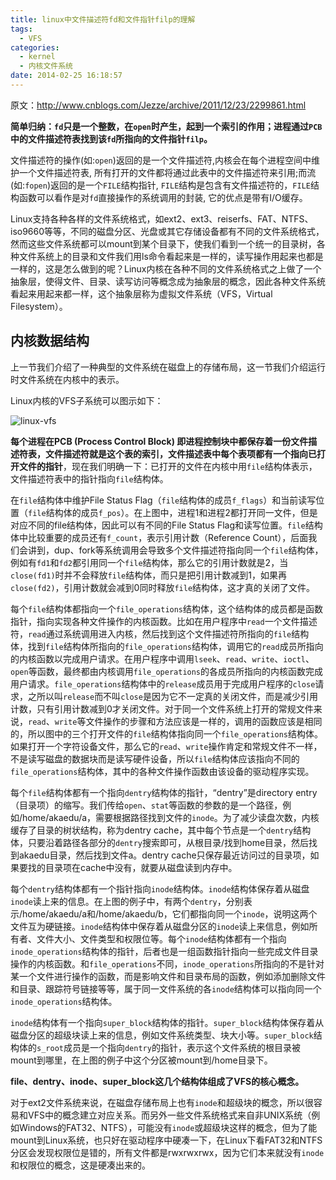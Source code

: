 ```yaml
---
title: linux中文件描述符fd和文件指针filp的理解
tags:
  - VFS
categories:
  - kernel
  - 内核文件系统
date: 2014-02-25 16:18:57
---
```


原文：<http://www.cnblogs.com/Jezze/archive/2011/12/23/2299861.html>

**简单归纳：`fd`只是一个整数，在`open`时产生，起到一个索引的作用；进程通过`PCB`中的文件描述符表找到该`fd`所指向的文件指针`filp`。**

文件描述符的操作(如:`open`)返回的是一个文件描述符,内核会在每个进程空间中维护一个文件描述符表, 所有打开的文件都将通过此表中的文件描述符来引用;而流(如:`fopen`)返回的是一个`FILE`结构指针, `FILE`结构是包含有文件描述符的，`FILE`结构函数可以看作是对`fd`直接操作的系统调用的封装, 它的优点是带有I/O缓存。
<!--more-->

Linux支持各种各样的文件系统格式，如ext2、ext3、reiserfs、FAT、NTFS、iso9660等等，不同的磁盘分区、光盘或其它存储设备都有不同的文件系统格式，然而这些文件系统都可以mount到某个目录下，使我们看到一个统一的目录树，各种文件系统上的目录和文件我们用ls命令看起来是一样的，读写操作用起来也都是一样的，这是怎么做到的呢？Linux内核在各种不同的文件系统格式之上做了一个抽象层，使得文件、目录、读写访问等概念成为抽象层的概念，因此各种文件系统看起来用起来都一样，这个抽象层称为虚拟文件系统（VFS，Virtual Filesystem）。

## 内核数据结构

上一节我们介绍了一种典型的文件系统在磁盘上的存储布局，这一节我们介绍运行时文件系统在内核中的表示。

Linux内核的VFS子系统可以图示如下：

![linux-vfs](/uploads/images/linux-vfs.png)

**每个进程在PCB (Process Control Block) 即进程控制块中都保存着一份文件描述符表，文件描述符就是这个表的索引，文件描述表中每个表项都有一个指向已打开文件的指针**，现在我们明确一下：已打开的文件在内核中用`file`结构体表示，文件描述符表中的指针指向`file`结构体。

在`file`结构体中维护File Status Flag（`file`结构体的成员`f_flags`）和当前读写位置（`file`结构体的成员`f_pos`）。在上图中，进程1和进程2都打开同一文件，但是对应不同的file结构体，因此可以有不同的File Status Flag和读写位置。`file`结构体中比较重要的成员还有`f_count`，表示引用计数（Reference Count），后面我们会讲到，dup、fork等系统调用会导致多个文件描述符指向同一个`file`结构体，例如有`fd1`和`fd2`都引用同一个`file`结构体，那么它的引用计数就是2，当`close(fd1)`时并不会释放`file`结构体，而只是把引用计数减到1，如果再`close(fd2)`，引用计数就会减到0同时释放`file`结构体，这才真的关闭了文件。

每个`file`结构体都指向一个`file_operations`结构体，这个结构体的成员都是函数指针，指向实现各种文件操作的内核函数。比如在用户程序中`read`一个文件描述符，`read`通过系统调用进入内核，然后找到这个文件描述符所指向的`file`结构体，找到`file`结构体所指向的`file_operations`结构体，调用它的`read`成员所指向的内核函数以完成用户请求。在用户程序中调用`lseek`、`read`、`write`、`ioctl`、`open`等函数，最终都由内核调用`file_operations`的各成员所指向的内核函数完成用户请求。`file_operations`结构体中的`release`成员用于完成用户程序的`close`请求，之所以叫`release`而不叫`close`是因为它不一定真的关闭文件，而是减少引用计数，只有引用计数减到0才关闭文件。对于同一个文件系统上打开的常规文件来说，`read`、`write`等文件操作的步骤和方法应该是一样的，调用的函数应该是相同的，所以图中的三个打开文件的`file`结构体指向同一个`file_operations`结构体。如果打开一个字符设备文件，那么它的`read`、`write`操作肯定和常规文件不一样，不是读写磁盘的数据块而是读写硬件设备，所以`file`结构体应该指向不同的`file_operations`结构体，其中的各种文件操作函数由该设备的驱动程序实现。

每个`file`结构体都有一个指向`dentry`结构体的指针，“dentry”是directory entry（目录项）的缩写。我们传给`open`、`stat`等函数的参数的是一个路径，例如/home/akaedu/a，需要根据路径找到文件的`inode`。为了减少读盘次数，内核缓存了目录的树状结构，称为dentry cache，其中每个节点是一个`dentry`结构体，只要沿着路径各部分的`dentry`搜索即可，从根目录/找到home目录，然后找到akaedu目录，然后找到文件a。dentry cache只保存最近访问过的目录项，如果要找的目录项在cache中没有，就要从磁盘读到内存中。

每个`dentry`结构体都有一个指针指向`inode`结构体。`inode`结构体保存着从磁盘`inode`读上来的信息。在上图的例子中，有两个`dentry`，分别表示/home/akaedu/a和/home/akaedu/b，它们都指向同一个`inode`，说明这两个文件互为硬链接。`inode`结构体中保存着从磁盘分区的`inode`读上来信息，例如所有者、文件大小、文件类型和权限位等。每个`inode`结构体都有一个指向`inode_operations`结构体的指针，后者也是一组函数指针指向一些完成文件目录操作的内核函数。和`file_operations`不同，`inode_operations`所指向的不是针对某一个文件进行操作的函数，而是影响文件和目录布局的函数，例如添加删除文件和目录、跟踪符号链接等等，属于同一文件系统的各`inode`结构体可以指向同一个`inode_operations`结构体。

`inode`结构体有一个指向`super_block`结构体的指针。`super_block`结构体保存着从磁盘分区的超级块读上来的信息，例如文件系统类型、块大小等。`super_block`结构体的`s_root`成员是一个指向`dentry`的指针，表示这个文件系统的根目录被mount到哪里，在上图的例子中这个分区被mount到/home目录下。

**file、dentry、inode、super_block这几个结构体组成了VFS的核心概念。**

对于ext2文件系统来说，在磁盘存储布局上也有`inode`和超级块的概念，所以很容易和VFS中的概念建立对应关系。而另外一些文件系统格式来自非UNIX系统（例如Windows的FAT32、NTFS），可能没有`inode`或超级块这样的概念，但为了能mount到Linux系统，也只好在驱动程序中硬凑一下，在Linux下看FAT32和NTFS分区会发现权限位是错的，所有文件都是rwxrwxrwx，因为它们本来就没有`inode`和权限位的概念，这是硬凑出来的。
